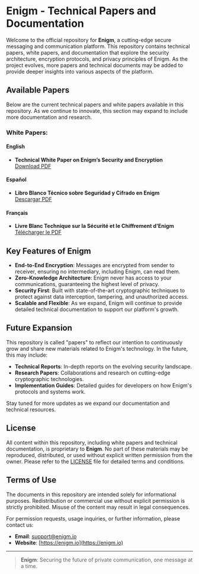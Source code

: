# Enigm - Technical Papers and Documentation

Welcome to the official repository for **Enigm**, a cutting-edge secure messaging and communication platform. This repository contains technical papers, white papers, and documentation that explore the security architecture, encryption protocols, and privacy principles of Enigm. As the project evolves, more papers and technical documents may be added to provide deeper insights into various aspects of the platform.

## Available Papers

Below are the current technical papers and white papers available in this repository. As we continue to innovate, this section may expand to include more documentation and research.

### White Papers:

#### English
- **Technical White Paper on Enigm’s Security and Encryption**  
   [Download PDF](white-paper/White_Paper-Enigm-EN.pdf)

#### Español
- **Libro Blanco Técnico sobre Seguridad y Cifrado en Enigm**  
   [Descargar PDF](white-paper/White_Paper-Enigm-ES.pdf)

#### Français
- **Livre Blanc Technique sur la Sécurité et le Chiffrement d'Enigm**  
   [Télécharger le PDF](white-paper/White_Paper-Enigm-FR.pdf)

## Key Features of Enigm

- **End-to-End Encryption**: Messages are encrypted from sender to receiver, ensuring no intermediary, including Enigm, can read them.
- **Zero-Knowledge Architecture**: Enigm never has access to your communications, guaranteeing the highest level of privacy.
- **Security First**: Built with state-of-the-art cryptographic techniques to protect against data interception, tampering, and unauthorized access.
- **Scalable and Flexible**: As we expand, Enigm will continue to provide detailed technical documentation to support our platform's growth.

## Future Expansion

This repository is called "papers" to reflect our intention to continuously grow and share new materials related to Enigm's technology. In the future, this may include:

- **Technical Reports**: In-depth reports on the evolving security landscape.
- **Research Papers**: Collaborations and research on cutting-edge cryptographic technologies.
- **Implementation Guides**: Detailed guides for developers on how Enigm's protocols and systems work.

Stay tuned for more updates as we expand our documentation and technical resources.

## License

All content within this repository, including white papers and technical documentation, is proprietary to **Enigm**. No part of these materials may be reproduced, distributed, or used without explicit written permission from the owner. Please refer to the [LICENSE](LICENSE) file for detailed terms and conditions.

## Terms of Use

The documents in this repository are intended solely for informational purposes. Redistribution or commercial use without explicit permission is strictly prohibited. Misuse of the content may result in legal consequences.

For permission requests, usage inquiries, or further information, please contact us:

- **Email**: support@enigm.io
- **Website**: [https://enigm.io](https://enigm.io)

---

> **Enigm**: Securing the future of private communication, one message at a time.
